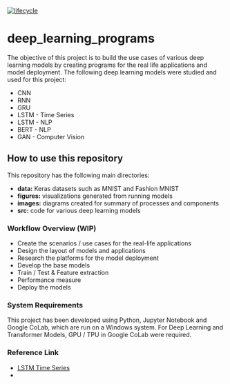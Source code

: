 [![lifecycle](https://img.shields.io/badge/lifecycle-experimental-orange.svg)](https://www.tidyverse.org/lifecycle/#experimental)

# deep_learning_programs

The objective of this project is to build the use cases of various deep learning models by creating programs for the real life applications and model deployment. The following deep learning models were studied and used for this project:
* CNN
* RNN
* GRU
* LSTM - Time Series
* LSTM - NLP
* BERT - NLP
* GAN - Computer Vision

## How to use this repository

This repository has the following main directories:

* __data:__ Keras datasets such as MNIST and Fashion MNIST
* __figures:__ visualizations generated from running models
* __images:__ diagrams created for summary of processes and components
* __src:__ code for various deep learning models


### Workflow Overview (WIP)

* Create the scenarios / use cases for the real-life applications
* Design the layout of models and applications
* Research the platforms for the model deployment
* Develop the base models
* Train / Test & Feature extraction
* Performance measure
* Deploy the models


### System Requirements

This project has been developed using Python, Jupyter Notebook and Google CoLab, which are run on a Windows system. For Deep Learning and Transformer Models, GPU / TPU in Google CoLab were required.


### Reference Link
* [LSTM Time Series](https://github.com/jaungiers/LSTM-Neural-Network-for-Time-Series-Prediction)
*  
